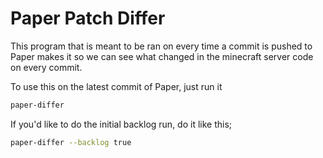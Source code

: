 # Paper Patch Differ

This program that is meant to be ran on every time a commit is pushed to Paper makes it so we can see what changed in the minecraft server code on every commit.

To use this on the latest commit of Paper, just run it 
```bash
paper-differ
```

If you'd like to do the initial backlog run, do it like this;
```bash
paper-differ --backlog true
```